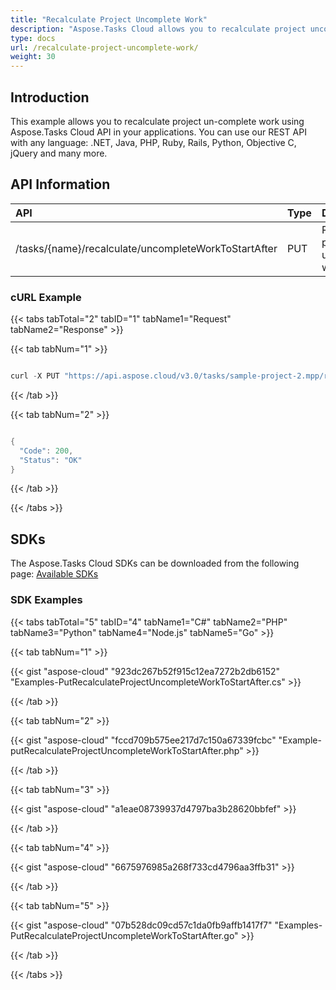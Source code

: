 ```yaml
---
title: "Recalculate Project Uncomplete Work"
description: "Aspose.Tasks Cloud allows you to recalculate project uncomplete work in MPP, MPT and XML. Moreover, our REST API can be used with nearly all languages like .NET, Node.JS, Python, PHP, Go, Java and many more."
type: docs
url: /recalculate-project-uncomplete-work/
weight: 30
---
```


## **Introduction**
This example allows you to recalculate project un-complete work using Aspose.Tasks Cloud API in your applications. You can use our REST API with any language: .NET, Java, PHP, Ruby, Rails, Python, Objective C, jQuery and many more.
## **API Information**

|**API**|**Type**|**Description**|**Resource Link**|
| :- | :- | :- | :- |
|/tasks/{name}/recalculate/uncompleteWorkToStartAfter|PUT|Recalculate project uncomplete work|[PutRecalculateProjectUncompleteWorkToStartAfter](https://apireference.aspose.cloud/tasks/#/TasksRecalculate/PutRecalculateProjectUncompleteWorkToStartAfter)|
### **cURL Example**
{{< tabs tabTotal="2" tabID="1" tabName1="Request" tabName2="Response" >}}

{{< tab tabNum="1" >}}

```java

curl -X PUT "https://api.aspose.cloud/v3.0/tasks/sample-project-2.mpp/recalculate/uncompleteWorkToStartAfter" -H "accept: application/json" -H "Content-Type: application/json" -H "x-aspose-client: Containerize.Swagger" -d "2020-09-19T12:28:14.687Z"

```

{{< /tab >}}

{{< tab tabNum="2" >}}

```java

{
  "Code": 200,
  "Status": "OK"
}

```

{{< /tab >}}

{{< /tabs >}}
## **SDKs**
The Aspose.Tasks Cloud SDKs can be downloaded from the following page: [Available SDKs](/tasks/available-sdks/)
### **SDK Examples**
{{< tabs tabTotal="5" tabID="4" tabName1="C#" tabName2="PHP" tabName3="Python" tabName4="Node.js" tabName5="Go" >}}

{{< tab tabNum="1" >}}

{{< gist "aspose-cloud" "923dc267b52f915c12ea7272b2db6152" "Examples-PutRecalculateProjectUncompleteWorkToStartAfter.cs" >}}

{{< /tab >}}

{{< tab tabNum="2" >}}

{{< gist "aspose-cloud" "fccd709b575ee217d7c150a67339fcbc" "Example-putRecalculateProjectUncompleteWorkToStartAfter.php" >}}

{{< /tab >}}

{{< tab tabNum="3" >}}

{{< gist "aspose-cloud" "a1eae08739937d4797ba3b28620bbfef" >}}

{{< /tab >}}

{{< tab tabNum="4" >}}

{{< gist "aspose-cloud" "6675976985a268f733cd4796aa3ffb31" >}}

{{< /tab >}}

{{< tab tabNum="5" >}}

{{< gist "aspose-cloud" "07b528dc09cd57c1da0fb9affb1417f7" "Examples-PutRecalculateProjectUncompleteWorkToStartAfter.go" >}}

{{< /tab >}}

{{< /tabs >}}
